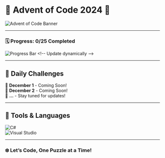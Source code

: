 # 🎄 Advent of Code 2024 🎅

![Advent of Code Banner](![image](https://github.com/user-attachments/assets/27ae4de2-48d2-4b89-b150-079b939d9e84)
) <!-- Replace with your custom banner -->

---

### 🗓️ Progress: **0/25 Completed**
![Progress Bar]([https://progress-bar.dev/0/?scale=25&width=400&suffix=%20days](https://geps.dev/progress/5?scale=25&width=400&suffix=%20days&dangerColor=FF0000&warningColor=FFA500&successColor=008000)) <!-- Update dynamically -->

---

## 🚀 Daily Challenges
🎁 **December 1** - Coming Soon!  
🎁 **December 2** - Coming Soon!  
🎁 **...** - Stay tuned for updates!

---

## 🔧 Tools & Languages
![C#](https://img.shields.io/badge/C%23-%23239120.svg?style=for-the-badge&logo=c-sharp&logoColor=white)  
![Visual Studio](https://img.shields.io/badge/Visual%20Studio-5C2D91.svg?style=for-the-badge&logo=visual-studio&logoColor=white)

---

### ❄️ Let’s Code, One Puzzle at a Time!

